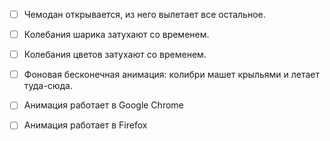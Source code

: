 - [ ] Чемодан открывается, из него вылетает все остальное.
- [ ] Колебания шарика затухают со временем.
- [ ] Колебания цветов затухают со временем.
- [ ] Фоновая бесконечная анимация: колибри машет крыльями и летает туда-сюда.
- [ ] Анимация работает в Google Chrome
- [ ] Анимация работает в Firefox

